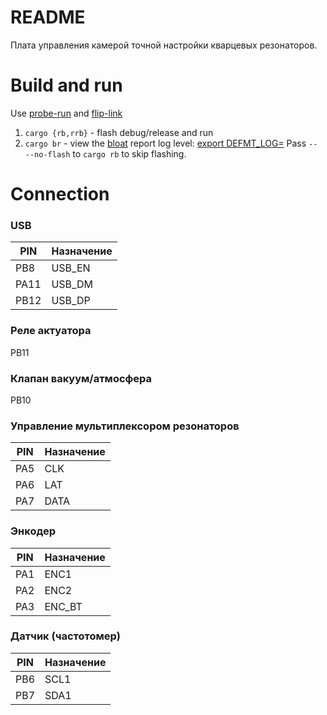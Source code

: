 # README
Плата управления камерой точной настройки кварцевых резонаторов.

# Build and run
Use [probe-run](https://github.com/knurling-rs/probe-run) and [flip-link](https://github.com/knurling-rs/flip-link)
1. `cargo {rb,rrb}` - flash debug/release and run
2. `cargo br` - view the [bloat](https://github.com/RazrFalcon/cargo-bloat) report
log level: [export DEFMT_LOG=<lvl>](https://defmt.ferrous-systems.com/filtering.html#defmt_log)
Pass `-- --no-flash` to `cargo rb` to skip flashing.

# Connection

### USB
| PIN | Назначение |
| --- | --- |
| PB8 | USB_EN |
| PA11 | USB_DM |
| PB12 | USB_DP |

### Реле актуатора
PB11

### Клапан вакуум/атмосфера
PB10

### Управление мультиплексором резонаторов
| PIN | Назначение |
| --- | --- |
| PA5 | CLK |
| PA6 | LAT |
| PA7 | DATA |

### Энкодер
| PIN | Назначение |
| --- | --- |
| PA1 | ENC1 |
| PA2 | ENC2 |
| PA3 | ENC_BT |

### Датчик (частотомер)
| PIN | Назначение |
| --- | ---- |
| PB6 | SCL1 |
| PB7 | SDA1 |